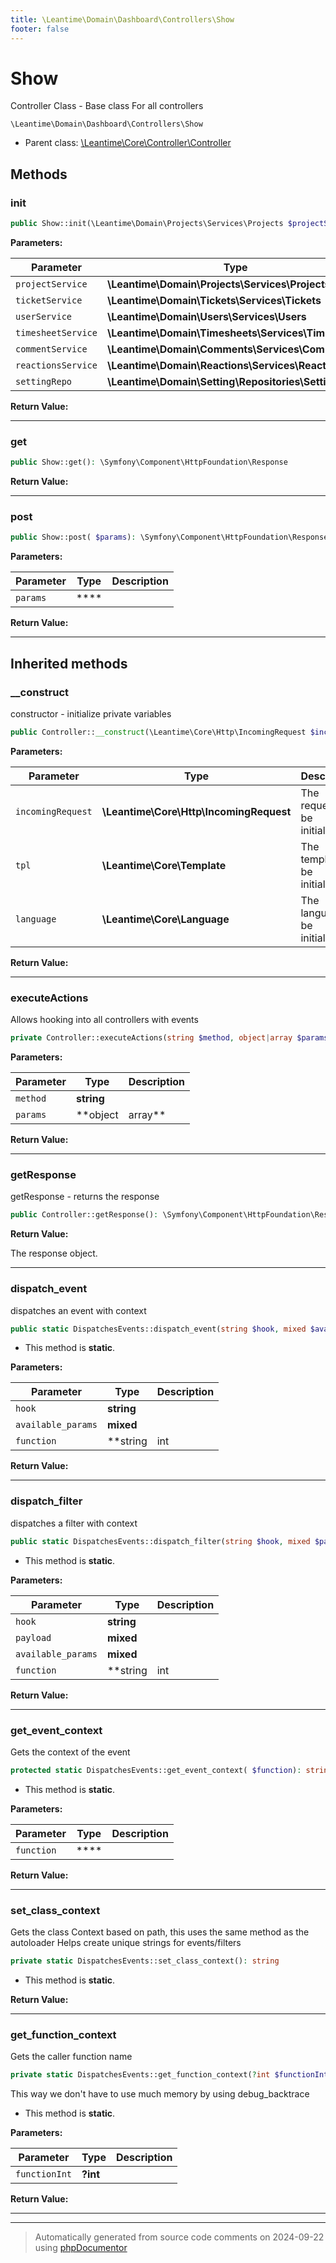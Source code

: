 ```yaml
---
title: \Leantime\Domain\Dashboard\Controllers\Show
footer: false
---
```


# Show

Controller Class - Base class For all controllers


`\Leantime\Domain\Dashboard\Controllers\Show`

* Parent class: [\Leantime\Core\Controller\Controller](../../../Core/Controller/Controller.md)



## Methods

### init



```php
public Show::init(\Leantime\Domain\Projects\Services\Projects $projectService, \Leantime\Domain\Tickets\Services\Tickets $ticketService, \Leantime\Domain\Users\Services\Users $userService, \Leantime\Domain\Timesheets\Services\Timesheets $timesheetService, \Leantime\Domain\Comments\Services\Comments $commentService, \Leantime\Domain\Reactions\Services\Reactions $reactionsService, \Leantime\Domain\Setting\Repositories\Setting $settingRepo): void
```








**Parameters:**

| Parameter | Type | Description |
|-----------|------|-------------|
| `projectService` | **\Leantime\Domain\Projects\Services\Projects** |  |
| `ticketService` | **\Leantime\Domain\Tickets\Services\Tickets** |  |
| `userService` | **\Leantime\Domain\Users\Services\Users** |  |
| `timesheetService` | **\Leantime\Domain\Timesheets\Services\Timesheets** |  |
| `commentService` | **\Leantime\Domain\Comments\Services\Comments** |  |
| `reactionsService` | **\Leantime\Domain\Reactions\Services\Reactions** |  |
| `settingRepo` | **\Leantime\Domain\Setting\Repositories\Setting** |  |


**Return Value:**





---
### get



```php
public Show::get(): \Symfony\Component\HttpFoundation\Response
```









**Return Value:**





---
### post



```php
public Show::post( $params): \Symfony\Component\HttpFoundation\Response
```








**Parameters:**

| Parameter | Type | Description |
|-----------|------|-------------|
| `params` | **** |  |


**Return Value:**





---


## Inherited methods

### __construct

constructor - initialize private variables

```php
public Controller::__construct(\Leantime\Core\Http\IncomingRequest $incomingRequest, \Leantime\Core\Template $tpl, \Leantime\Core\Language $language): mixed
```








**Parameters:**

| Parameter | Type | Description |
|-----------|------|-------------|
| `incomingRequest` | **\Leantime\Core\Http\IncomingRequest** | The request to be initialized. |
| `tpl` | **\Leantime\Core\Template** | The template to be initialized. |
| `language` | **\Leantime\Core\Language** | The language to be initialized. |


**Return Value:**





---
### executeActions

Allows hooking into all controllers with events

```php
private Controller::executeActions(string $method, object|array $params): void
```








**Parameters:**

| Parameter | Type | Description |
|-----------|------|-------------|
| `method` | **string** |  |
| `params` | **object|array** |  |


**Return Value:**





---
### getResponse

getResponse - returns the response

```php
public Controller::getResponse(): \Symfony\Component\HttpFoundation\Response
```









**Return Value:**

The response object.



---
### dispatch_event

dispatches an event with context

```php
public static DispatchesEvents::dispatch_event(string $hook, mixed $available_params = [], string|int|null $function = null): void
```



* This method is **static**.




**Parameters:**

| Parameter | Type | Description |
|-----------|------|-------------|
| `hook` | **string** |  |
| `available_params` | **mixed** |  |
| `function` | **string|int|null** |  |


**Return Value:**





---
### dispatch_filter

dispatches a filter with context

```php
public static DispatchesEvents::dispatch_filter(string $hook, mixed $payload, mixed $available_params = [], string|int|null $function = null): mixed
```



* This method is **static**.




**Parameters:**

| Parameter | Type | Description |
|-----------|------|-------------|
| `hook` | **string** |  |
| `payload` | **mixed** |  |
| `available_params` | **mixed** |  |
| `function` | **string|int|null** |  |


**Return Value:**





---
### get_event_context

Gets the context of the event

```php
protected static DispatchesEvents::get_event_context( $function): string
```



* This method is **static**.




**Parameters:**

| Parameter | Type | Description |
|-----------|------|-------------|
| `function` | **** |  |


**Return Value:**





---
### set_class_context

Gets the class Context based on path, this uses the same method as the autoloader
Helps create unique strings for events/filters

```php
private static DispatchesEvents::set_class_context(): string
```



* This method is **static**.





**Return Value:**





---
### get_function_context

Gets the caller function name

```php
private static DispatchesEvents::get_function_context(?int $functionInt = null): string
```

This way we don't have to use much memory by using debug_backtrace

* This method is **static**.




**Parameters:**

| Parameter | Type | Description |
|-----------|------|-------------|
| `functionInt` | **?int** |  |


**Return Value:**





---


---
> Automatically generated from source code comments on 2024-09-22 using [phpDocumentor](http://www.phpdoc.org/)
